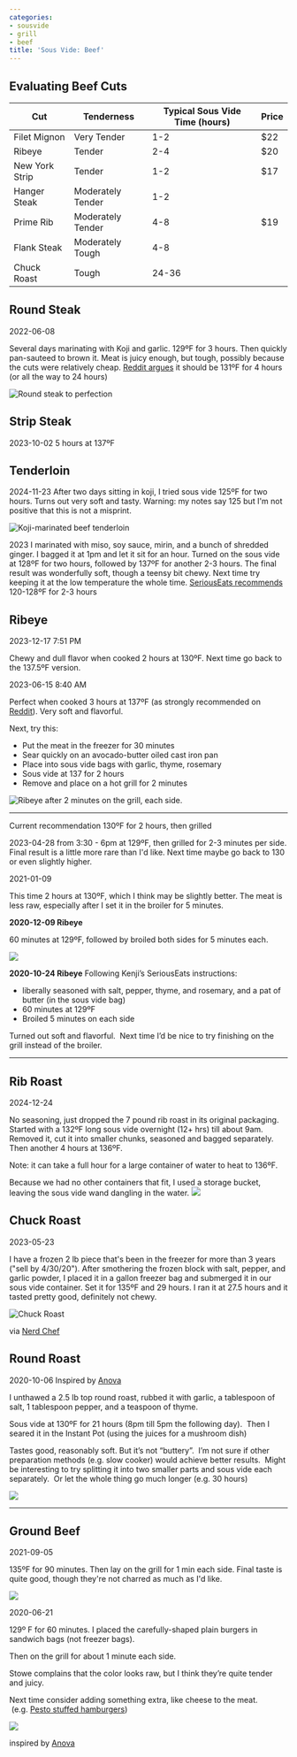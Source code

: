 ```yaml
---
categories:
- sousvide
- grill
- beef
title: 'Sous Vide: Beef'
---
```


 
 
 ## Evaluating Beef Cuts
 
|Cut           |Tenderness       |Typical Sous Vide Time (hours)|Price|
|--------------|-----------------|------------------------------|-----|
|Filet Mignon    |Very Tender      |1-2                           |$22  |
|Ribeye        |Tender           |2-4                           |     $20 |
|New York Strip|Tender           |1-2                           |    $17 |
|Hanger Steak  |Moderately Tender|1-2                           |     |
|Prime Rib     |Moderately Tender|4-8                           |    $19  |
|Flank Steak   |Moderately Tough |4-8                           |     |
|Chuck Roast   |Tough            |24-36                         |     |



## Round Steak

2022-06-08 

Several days marinating with Koji and garlic. 129ºF for 3 hours. Then quickly pan-sauteed to brown it. Meat is juicy enough, but tough, possibly because the cuts were relatively cheap.  [Reddit argues](https://www.reddit.com/r/sousvide/comments/5f91nc/top_round_steak_what_time_and_temp/) it should be 131ºF for 4 hours (or all the way to 24 hours)

![Round steak to perfection](https://sat02pap001files.storage.live.com/y4mAyi10S85ruXA4bkpuF-WQdd4hrDU7crke50PL-hs8oX49gyGJ7DF8T5qk118pBtaBZUKOLyyNHL6tGqlJjmujoU4Ll11GSAmXa5SOAwCXaQFxzG9e4jOECk-__OTz8vfDJJi61q1FH5rp3oh460nxiJionNJrPew9mGN4skyeWXA8b5RYloroqDoYXRGY-E1?width=640&height=480&cropmode=none?no.jpg)



## Strip Steak


2023-10-02
5 hours at 137ºF

## Tenderloin

2024-11-23
After two days sitting in koji, I tried sous vide 125ºF for two hours.  Turns out very soft and tasty.
Warning: my notes say 125 but I'm not positive that this is not a misprint.

![Koji-marinated beef tenderloin](https://1drv.ms/i/s!AlGk_5JLCMaLq542fwIagZ2GLIjDZA?embed=1&width=660)


2023
I marinated with miso, soy sauce, mirin, and a bunch of shredded ginger. I bagged it at 1pm and let it sit for an hour. Turned on the sous vide at 128ºF for two hours, followed by 137ºF for another 2-3 hours. The final result was wonderfully soft, though a teensy bit chewy.  Next time try keeping it at the low temperature the whole time. [SeriousEats recommends](https://www.seriouseats.com/food-lab-complete-guide-to-sous-vide-steak#toc-temperature-and-timing-charts-for-sous-vide-steak) 120-128ºF for 2-3 hours

## Ribeye

2023-12-17 7:51 PM

Chewy and dull flavor when cooked 2 hours at 130ºF. Next time go back to the 137.5ºF version.


2023-06-15 8:40 AM

Perfect when cooked 3 hours at 137ºF (as strongly recommended on [Reddit](https://www.reddit.com/r/sousvide/comments/f6hn9o/i_thought_ribeye_at_137_for_2_hours_was/)).  Very soft and flavorful.




Next, try this:
* Put the meat in the freezer for 30 minutes
* Sear quickly on an avocado-butter oiled cast iron pan
* Place into sous vide bags with garlic, thyme, rosemary
* Sous vide at 137 for 2 hours
* Remove and place on a hot grill for 2 minutes

![Ribeye after 2 minutes on the grill, each side.](https://sat02pap004files.storage.live.com/y4mixbuFTCtUi3Vk04cVCQQvmnMdhb0HMuuuJOY6ln6WtYk5rvPbMFdJvynhp4rQC98Z3428qtJ0SNK30Ogek5FI0Zg0U9fltEe5WSmiIq8Shypb98ptM496wzWaCSBwnDlHGF8uDeMgwX7iHHPPT833i_G-kYeAbcu7N1oQmEua3YyYUQbemfn9OEkJZCPoULh?width=660&height=495&cropmode=none?no.jpg)


***

Current recommendation
130ºF for 2 hours, then grilled


2023-04-28 
from 3:30 - 6pm at 129ºF, then grilled for 2-3 minutes per side.
Final result is a little more rare than I'd like. Next time maybe go back to 130 or even slightly higher.

2021-01-09 

This time 2 hours at 130ºF, which I think may be slightly better. The meat is less raw, especially after I set it in the broiler for 5 minutes.

**2020-12-09 Ribeye**

60 minutes at 129ºF, followed by broiled both sides for 5 minutes each.


![](attachment/aa8adf64f58d4e729f01f4eb932b698c.jpg)


**2020-10-24 Ribeye**
Following Kenji’s SeriousEats instructions:

- liberally seasoned with salt, pepper, thyme, and rosemary, and a pat of butter (in the sous vide bag)
- 60 minutes at 129ºF
- Broiled 5 minutes on each side

Turned out soft and flavorful.  Next time I’d be nice to try finishing on the grill instead of the broiler.

* * *

## Rib Roast

2024-12-24

No seasoning, just dropped the 7 pound rib roast in its original packaging. Started with a 132ºF long sous vide overnight (12+ hrs) till about 9am. Removed it, cut it into smaller chunks, seasoned and bagged separately.  Then another 4 hours at 136ºF.

Note: it can take a full hour for a large container of water to heat to 136ºF.

Because we had no other containers that fit, I used a storage bucket, leaving the sous vide wand dangling in the water. 
![](attachment/sous-vide-beef-rib-roast.jpeg)

## Chuck Roast
2023-05-23

I have a frozen 2 lb piece that's been in the freezer for more than 3 years ("sell by 4/30/20").  After smothering the frozen block with salt, pepper, and garlic powder, I placed it in a gallon freezer bag and submerged it in our sous vide container.  Set it for 135ºF and 29 hours.  I ran it at 27.5 hours and it tasted pretty good, definitely not chewy.

![Chuck Roast](https://sat02pap004files.storage.live.com/y4m6UV4yLcCA1aVeq6t9hijaceLqIZcu02h-rhEfWOFpt-diYbBy4sD8qAX84BLWdEkBqNj9bE38dZSoXy1et4r7-muzLdEjyszq5eAhtfzH08YdYrP4A2pLaI9K48Xl1qGBK4T7lsDxDWfgHfbc-G_VXs4ZorQSUKFBFVsIwfI4bceMojvUD0cB2Su9Gsckl9G?width=660&height=495&cropmode=none?no.jpg)

via [Nerd Chef](https://www.nerdchefs.com/sous-vide-chuck-roast-recipe/)

## Round Roast

2020-10-06 
Inspired by [Anova](https://recipes.anovaculinary.com/recipe/bottom-round-beef-roast-3)

I unthawed a 2.5 lb top round roast, rubbed it with garlic, a tablespoon of salt, 1 tablespoon pepper, and a teaspoon of thyme.

Sous vide at 130ºF for 21 hours (8pm till 5pm the following day).  Then I seared it in the Instant Pot (using the juices for a mushroom dish)

Tastes good, reasonably soft. But it’s not “buttery”.  I’m not sure if other preparation methods (e.g. slow cooker) would achieve better results.  Might be interesting to try splitting it into two smaller parts and sous vide each separately.  Or let the whole thing go much longer (e.g. 30 hours)

![](attachment/4E66B1C1-580C-4AF7-97F3-92CA0E7D9430_1_105_c.jpeg)

* * *

## Ground Beef

2021-09-05 


135ºF for 90 minutes. Then lay on the grill for 1 min each side.
Final taste is quite good, though they're not charred as much as I'd like.

![](attachment/224B3DF5-A15B-48CE-BF6F-27407DD93A85_1_105_c.jpeg)

2020-06-21


129º F for 60 minutes. I placed the carefully-shaped plain burgers in sandwich bags (not freezer bags).

Then on the grill for about 1 minute each side.

Stowe complains that the color looks raw, but I think they’re quite tender and juicy.

Next time consider adding something extra, like cheese to the meat.  (e.g. [Pesto stuffed hamburgers](evernote:///view/748304/s7/778c8747-3c84-4ed1-b4f5-f54cf54c7dc6/778c8747-3c84-4ed1-b4f5-f54cf54c7dc6/))

![](attachment/0B5D1BC2-5BCA-49CB-945E-13DB78C35183_1_105_c.jpeg)

inspired by [Anova](https://recipes.anovaculinary.com/recipe/sous-vide-hamburger)